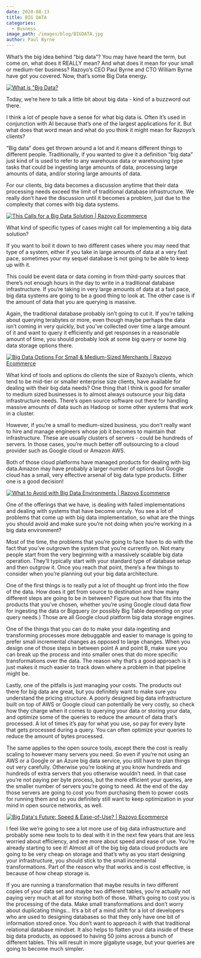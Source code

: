 ```yaml
---
date: 2020-08-13
title: BIG DATA
categories:
  - Busness
image_path: /images/blog/BIGDATA.jpg
author: Paul Byrne
---
```


What’s the big idea behind “big data”? You may have heard the term, but come on, what does it REALLY mean? And what does it mean for your small or medium-tier business? Razoyo’s CEO Paul Byrne and CTO William Byrne have got you covered. Now, that’s some Big Data energy.

[![What is "Big Data?](https://img.youtube.com/vi/pIRcgNzPLtg/0.jpg)](https://www.youtube.com/watch?v=pIRcgNzPLtg)

Today, we’re here to talk a little bit about big data - kind of a buzzword out there.

I think a lot of people have a sense for what big data is. Often it’s used in conjunction with AI because that’s one of the largest applications for it. But what does that word mean and what do you think it might mean for Razoyo’s clients?

“Big data” does get thrown around a lot and it means different things to different people. Traditionally, if you wanted to give it a definition “big data” just kind of is used to refer to any warehouse data or warehousing type tasks that could be ingesting large amounts of data, processing large amounts of data, and/or storing large amounts of data.

For our clients, big data becomes a discussion anytime that their data processing needs exceed the limit of traditional database infrastructure. We really don’t have the discussion until it becomes a problem, just due to the complexity that comes with big data systems.

[![This Calls for a Big Data Solution | Razoyo Ecommerce](https://img.youtube.com/vi/pAVwwFBRlk0/0.jpg)](https://www.youtube.com/watch?v=pAVwwFBRlk0)

What kind of specific types of cases might call for implementing a big data solution?

If you want to boil it down to two different cases where you may need that type of a system, either if you take in large amounts of data at a very fast pace, sometimes your my sequel database is not going to be able to keep up with it.

This could be event data or data coming in from third-party sources that there’s not enough hours in the day to write in a traditional database infrastructure. If you’re taking in very large amounts of data at a fast pace, big data systems are going to be a good thing to look at. The other case is if the amount of data that you are querying is massive.

Again, the traditional database probably isn’t going to cut it. If you’re talking about querying terabytes or more, even though maybe perhaps the data isn’t coming in very quickly, but you’ve collected over time a large amount of it and want to query it efficiently and get responses in a reasonable amount of time, you should probably look at some big query or some big data storage options there.

[![Big Data Options For Small & Medium-Sized Merchants | Razoyo Ecommerce](https://img.youtube.com/vi/dkv_MIrC6j4/0.jpg)](https://www.youtube.com/watch?v=dkv_MIrC6j4)

What kind of tools and options do clients the size of Razoyo’s clients, which tend to be mid-tier or smaller enterprise size clients, have available for dealing with their big data needs? One thing that I think is good for smaller to medium sized businesses is to almost always outsource your big data infrastructure needs. There’s open source software out there for handling massive amounts of data such as Hadoop or some other systems that work in a cluster.

However, if you’re a small to medium-sized business, you don’t really want to hire and manage engineers whose job it becomes to maintain that infrastructure. These are usually clusters of servers - could be hundreds of servers. In those cases, you’re much better off outsourcing to a cloud provider such as Google cloud or Amazon AWS.

Both of those cloud platforms have managed products for dealing with big data.Amazon may have probably a larger number of options but Google cloud has a small, very effective arsenal of big data type products. Either one is a good decision!

[![What to Avoid with Big Data Environments | Razoyo Ecommerce](https://img.youtube.com/vi/zWuNQZRUz_0/0.jpg)](https://www.youtube.com/watch?v=zWuNQZRUz_0)

One of the offerings that we have, is dealing with failed implementations and dealing with systems that have become unruly. You see a lot of problems that come up with big data implementation, so what are the things you should avoid and make sure you’re not doing when you’re working in a big data environment?

Most of the time, the problems that you’re going to face have to do with the fact that you’ve outgrown the system that you’re currently on. Not many people start from the very beginning with a massively scalable big data operation. They’ll typically start with your standard type of database setup and then outgrow it. Once you reach that point, there’s a few things to consider when you’re planning out your big data architecture.

One of the first things is to really put a lot of thought up front into the flow of the data. How does it get from source to destination and how many different steps are going to be in between? Figure out how that fits into the products that you’ve chosen, whether you’re using Google cloud data flow for ingesting the data or Bigquery (or possibly Big Table depending on your query needs.) Those are all Google cloud platform big data storage engines.

One of the things that you can do to make your data ingesting and transforming processes more debuggable and easier to manage is going to prefer small incremental changes as opposed to large changes. When you design one of those steps in between point A and point B, make sure you can break up the process and into smaller ones that do more specific transformations over the data. The reason why that’s a good approach is it just makes it much easier to track down where a problem in that pipeline might be.

Lastly, one of the pitfalls is just managing your costs. The products out there for big data are great, but you definitely want to make sure you understand the pricing structure. A poorly designed big data infrastructure built on top of AWS or Google cloud can potentially be very costly, so check how they charge when it comes to querying your data or storing your data, and optimize some of the queries to reduce the amount of data that’s processed. A lot of times it’s pay for what you use, so pay for every byte that gets processed during a query. You can often optimize your queries to reduce the amount of bytes processed.

The same applies to the open source tools, except there the cost is really scaling to however many servers you need. So even if you’re not using an AWS or a Google or an Azure big data service, you still have to plan things out very carefully. Otherwise you’re looking at you know hundreds and hundreds of extra servers that you otherwise wouldn’t need. In that case you’re not paying per byte process, but the more efficient your queries, are the smaller number of servers you’re going to need. At the end of the day those servers are going to cost you from purchasing them to power costs for running them and so you definitely still want to keep optimization in your mind in open source networks, as well.

[![Big Data's Future: Speed & Ease-of-Use? | Razoyo Ecommerce](https://img.youtube.com/vi/TocVpW0vYi4/0.jpg)](https://www.youtube.com/watch?v=TocVpW0vYi4)

I feel like we’re going to see a lot more use of big data infrastructure and probably some new tools to to deal with it in the next few years that are less worried about efficiency, and are more about speed and ease of use. You’re already starting to see it! Almost all of the big big data cloud products are going to be very cheap on storage and that’s why as you start designing your infrastructure, you should stick to the small incremental transformations. Part of the reason why that works and is cost effective, is because of how cheap storage is.

If you are running a transformation that maybe results in two different copies of your data set and maybe two different tables, you’re actually not paying very much at all for storing both of those. What’s going to cost you is the processing of the data. Make small transformations and don’t worry about duplicating things… It’s a bit of a mind shift for a lot of developers who are used to designing databases so that they only have one bit of information stored once. You don’t want to approach it with that traditional relational database mindset. It also helps to flatten your data inside of these big data products, as opposed to having 50 joins across a bunch of different tables. This will result in more gigabyte usage, but your queries are going to become much simpler.
